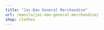 ```yaml
---
title: "Jai-Dan General Merchandise"
url: /manila/jai-dan-general-merchandise/
shop: clothes
---
```

